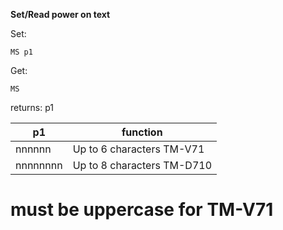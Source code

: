 __Set/Read power on text__

Set:

	MS p1

Get:

	MS

returns: p1

|p1|function|
|---|---|
|nnnnnn|Up to 6 characters TM-V71
|nnnnnnnn|Up to 8 characters TM-D710

# must be uppercase for TM-V71